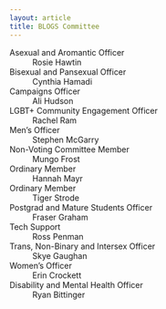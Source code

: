 ```yaml
---
layout: article
title: BLOGS Committee
---
```


<dl>

<dt>Asexual and Aromantic Officer</dt>           <dd>Rosie Hawtin</dd>
<dt>Bisexual and Pansexual Officer</dt>          <dd>Cynthia Hamadi</dd>
<dt>Campaigns Officer</dt>                       <dd>Ali Hudson</dd>
<dt>LGBT+ Community Engagement Officer</dt>      <dd>Rachel Ram</dd>
<dt>Men’s Officer</dt>                           <dd>Stephen McGarry</dd>
<dt>Non-Voting Committee Member</dt>             <dd>Mungo Frost</dd>
<dt>Ordinary Member</dt>                         <dd>Hannah Mayr</dd>
<dt>Ordinary Member</dt>                         <dd>Tiger Strode</dd>
<dt>Postgrad and Mature Students Officer</dt>    <dd>Fraser Graham</dd>
<dt>Tech Support</dt>                            <dd>Ross Penman</dd>
<dt>Trans, Non-Binary and Intersex Officer</dt>  <dd>Skye Gaughan </dd>
<dt>Women’s Officer</dt>                         <dd>Erin Crockett</dd>
<dt>Disability and Mental Health Officer</dt>    <dd>Ryan Bittinger</dd>

</dl>
